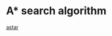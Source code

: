 # A* search algorithm

[astar](_media/astar.html ':include width=512px height=512px scrolling=no')

<div id="el">
    <div class="tabs">
        <template v-for="file in files">
            <input name="tabs" type="radio" v-bind:id="'tab-' + (files.indexOf(file) + 1)" checked="checked" class="input"/>
            <label v-bind:for="'tab-' + (files.indexOf(file) + 1)" class="label">{{ file.name }}</label>
            <div class="panel">
                <pre data-lang="cpp"><code class="lang-cpp" v-html="highlight(file.content)"></code></pre>
            </div>
        </template>
    </div>
</div>

<script>
new Vue({
    el: '#el',
    data: {
        files: [{
            name: 'app.cpp',
            content: `#include "app.hpp"
#include "astar.hpp"
#include <glm/glm.hpp>
#include <piksel/rng.hpp>

const int rows = 100, cols = 100;
float w, h, wh, hh;
std::vector<bool> collisionGrid(cols * rows);
int gx = cols - 1, gy = rows - 1;
AStar* astar;
std::vector<std::pair<int, int>> path;

int coordsToIndex(int x, int y) {
    return y * cols + x;
}

void initCollisionGrid() {
    piksel::Rng& rng = piksel::Rng::getInstance();
    for (int y = 0; y < rows; y++) {
        for (int x = 0; x < cols; x++) {
            float r = rng.random(0.0f, 1.0f);
            collisionGrid[coordsToIndex(x, y)] = r < 0.25f;
        }
    }
    // ensure there is no collision at the start point
    collisionGrid[coordsToIndex(cols / 2, rows / 2)] = false;
}

void initAStar() {
    delete astar;
    astar = new AStar(collisionGrid, cols, rows, true);
    path = astar->findPath(cols / 2, rows / 2, gx, gy);
}

void App::setup() {
    w = (float) width / cols;
    h = (float) height / rows;
    wh = w / 2.0f;
    hh = h / 2.0f;
    initCollisionGrid();
    initAStar();
}

void App::draw(piksel::Graphics& g) {
    g.background(glm::vec4(1.0f, 1.0f, 1.0f, 1.0f));
    for (int y = 0; y < rows; y++) {
        for (int x = 0; x < cols; x++) {
            if (collisionGrid[coordsToIndex(x, y)]) {
                g.stroke(glm::vec4(0.0f, 0.0f, 0.0f, 1.0f));
                g.strokeWeight(w);
                g.point(x * w + w / 2.0f, y * h + h / 2.0f);
            }
        }
    }
    if (path.size() > 1) {
        for (int i = 1; i < path.size(); i++) {
            g.stroke(glm::vec4(1.0f, 0.0f, 1.0f, 1.0f));
            g.strokeWeight(wh);
            g.line(
                path[i - 1].first * w + wh,
                path[i - 1].second * h + hh,
                path[i].first * w + wh,
                path[i].second * h + hh
            );
        }
    }
}

void App::mouseMoved(int x, int y) {
    int prevGx = gx, prevGy = gy;
    gx = glm::clamp<int>(x / w, 0, cols - 1);
    gy = glm::clamp<int>(y / h, 0, rows - 1);
    if (gx != prevGx || gy != prevGy) {
        initAStar();
    }
}`
        }, {
            name: 'app.hpp',
            content: `#ifndef APP_HPP
#define APP_HPP

#include <piksel/baseapp.hpp>

class App : public piksel::BaseApp {
public:
    App() : BaseApp(512, 512) {}
    void setup();
    void draw(piksel::Graphics& g);
    void mouseMoved(int x, int y);
};

#endif /* APP_HPP */`
        }, {
            name: 'astar.cpp',
            content: `#include "astar.hpp"
#include <queue>
#include <cmath>
#include <algorithm>

struct Node {
    int x, y;
    float gScore, hScore;
    Node* cameFrom;

    Node(int x, int y, float gScore, float hScore, Node* cameFrom)
        : x(x)
        , y(y)
        , gScore(gScore)
        , hScore(hScore)
        , cameFrom(cameFrom) {
    }

    bool hasCoords(int x, int y) {
        return this->x == x && this->y == y;
    }
};

struct NodeCompare {
    bool operator()(const Node* a, const Node* b) {
        return a->gScore + a->hScore > b->gScore + b->hScore;
    }
};

/**
 * MyPriorityQueue is an extension of
 * std::priority_queue that allows iteration
 */
template<
    class T,
    class Container = std::vector<T>,
    class Compare = std::less<typename Container::value_type>
> struct MyPriorityQueue : std::priority_queue<T, Container, Compare> {
    typename Container::iterator begin() {
        return std::priority_queue<T, Container, Compare>::c.begin();
    }
    typename Container::iterator end() {
        return std::priority_queue<T, Container, Compare>::c.end();
    }
};

const float SQUARE_ROOT_OF_TWO = sqrtf(2.0f);

float AStar::heuristic_cost_estimate(int x1, int y1, int x2, int y2) {
    if (moveDiagonally) {
         // euclidian distance
        return sqrtf(powf(x1 - x2, 2.0f) + powf(y1 - y2, 2.0f));
    } else {
        // manhattan distance
        return abs(x1 - x2) + abs(y1 - y2);
    }
}

bool AStar::isCollisionAt(int x, int y) {
    return collisionGrid[y * cols + x];
}

/**
 * Implementation of A* search algorithm
 * based on https://en.wikipedia.org/wiki/A*_search_algorithm
 */
std::vector<std::pair<int, int>> AStar::findPath(
    int x1, int y1, int x2, int y2
) {
    std::vector<std::pair<int, int>> path;
    if (isCollisionAt(x1, y1) || isCollisionAt(x2, y2)) {
        return path;
    }
    std::vector<Node*> closedSet;
    MyPriorityQueue<Node*, std::vector<Node*>, NodeCompare> openSet;
    Node* start = new Node(
        x1, y1, 0.0f, heuristic_cost_estimate(x1, y1, x2, y2), nullptr
    );
    openSet.push(start);

    Node* current = nullptr;
    while (!openSet.empty()) {
        current = openSet.top();
        if (current->hasCoords(x2, y2)) {
            break;
        }

        openSet.pop();
        closedSet.push_back(current);

        for (int i = 0; i < (moveDiagonally ? 8 : 4); i++) {
            int x = current->x + directions[i].first;
            int y = current->y + directions[i].second;
            if (x < 0 || x >= cols 
                || y < 0 || y >= rows
                || isCollisionAt(x, y)) {
                continue;
            }
            bool cont = false;
            for (Node* node : closedSet) {
                if (node->hasCoords(x, y)) {
                    cont = true;
                    break;
                }
            }
            if (cont) {
                continue;
            }

            float dist_between = (i < 4 ? 1.0f : SQUARE_ROOT_OF_TWO);
            int tentative_gScore = current->gScore + dist_between;

            Node* neighbor = nullptr;
            for (Node* node : openSet) {
                if (node->hasCoords(x, y)) {
                    neighbor = node;
                    break;
                }
            }
            if (neighbor == nullptr) { // neighbor not in openSet
                neighbor = new Node(
                    x,
                    y,
                    tentative_gScore,
                    heuristic_cost_estimate(x, y, x2, y2),
                    current
                );
                openSet.push(neighbor);
            } else if (tentative_gScore < neighbor->gScore) {
                neighbor->cameFrom = current;
                neighbor->gScore = tentative_gScore;
            }
        }
    }

    if (current != nullptr && current->hasCoords(x2, y2)) {
        while(current != nullptr) {
            path.push_back({current->x, current->y});
            current = current->cameFrom;
        }
        std::reverse(path.begin(), path.end());
    }

    return path;
}`
        }, {
            name: 'astar.hpp',
            content: `#ifndef ASTAR_HPP
#define ASTAR_HPP

#include <vector>
#include <utility>

class AStar {
public:
    AStar(const std::vector<bool>& collisionGrid,
        int cols, int rows, bool moveDiagonally)
        : collisionGrid(collisionGrid)
        , cols(cols)
        , rows(rows)
        , moveDiagonally(moveDiagonally) {
    }
    std::vector<std::pair<int, int>> findPath(
        int x1, int y1, int x2, int y2
    );

private:
    const std::vector<bool>& collisionGrid;
    int cols, rows;
    bool moveDiagonally;
    const std::vector<std::pair<int, int>> directions = {
        { 0, 1 }, { 1, 0 }, { 0, -1 }, { -1, 0 },
        { -1, -1 }, { 1, 1 }, { -1, 1 }, { 1, -1 }
    };
    
    float heuristic_cost_estimate(int x1, int y1, int x2, int y2);
    bool isCollisionAt(int x, int y);
};

#endif /* ASTAR_HPP */`
        }, {
            name: 'main.cpp',
            content: `#include "app.hpp"

int main() {
    App app;
    app.start();
}`
        }]
    },
    methods: {
        highlight: function(code) {
            return Prism.highlight(code, Prism.languages.cpp, 'cpp');
        }
    }
});
</script>
